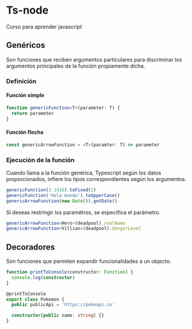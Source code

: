 # Ts-node

Curso para aprender javascript

## Genéricos

Son funciones que reciben argumentos particulares para discriminar los argumentos principales de la función propiamente dicha.

### Definición

#### Función simple

```ts
function genericFunction<T>(parameter: T) {
  return parameter
}
```

#### Función flecha

```ts
const genericArrowFunction = <T>(paramter: T) => parameter
```

### Ejecución de la función

Cuando llama a la función genérica, Typescript según los datos proporcionados, infiere los tipos correspondientes según los argumentos.

```ts
genericFunction(3.1416).toFixed(2)
genericFunction('Hola mundo').toUpperCase()
genericArrowFunction(new Date()).getDate()
```

Si deseas restringir los paramétros, se especifica el parámetro.

```ts
genericArrowFunction<Hero>(deadpool).realName
genericArrowFunction<Villian>(deadpool).dangerLevel
```

## Decoradores

Son funciones que permiten expandir funcionalidades a un objecto.

```ts
function printToConsole(constructor: Function) {
  console.log(constructor)
}

@printToConsole
export class Pokemon {
  public publicApi = 'https://pokeapi.co'

  constructor(public name: string) {}
}
```
